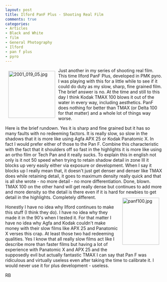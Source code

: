 ```yaml
---
layout: post
title: Ilford PanF Plus - Shooting Real Film
comments: true
categories:
- Articles
- Black and White
- film
- General Photography
- Ilford
- pan f plus
- pyro
---
```

<a rel="lightbox" href="/wp-content/uploads/2009/10/2001_019_05.jpg"><img title="2001_019_05.jpg" src="/wp-content/uploads/2009/10/.thumbs/.2001_019_05.jpg" border="0" alt="2001_019_05.jpg" hspace="10" vspace="10" width="150" height="150" align="left" /></a>Just another in my series of shooting real film. This time Ilford PanF Plus, developed in PMK pyro. I was playing with this for a little while to see if it could do duty as my slow, sharp, fine grained film. The brief answer is no. At the time and still to this day I think Kodak TMAX 100 blows it out of the water in every way, including aesthetics. PanF does nothing for better than TMAX (or Delta 100 for that matter) and a whole lot of things way worse.

Here is the brief rundown. Yes it is sharp and fine grained but it has so many faults with no redeeming factors. It is really slow, so slow in the shadows that it is more like using Agfa APX 25 or Kodak Panatomic X. In fact I would prefer either of those to the Pan F. Combine this characteristic with the fact that it shoulders off so fast in the highlights it is more like using an ortho film or Tech Pan and it really sucks. To explain this in english not only is it not 50 speed when trying to retain shadow detail in zone III it blocks up very easily either via exposure or development. When I say it blocks up I really mean that, it doesn't just get denser and denser like TMAX does while retaining detail, it goes to maximum density really quick and that is all she wrote - no more detail - no more differentiation. Done, blown. TMAX 100 on the other hand will get really dense but continues to add more and more density so the detail is there even if it is hard for newbies to get detail in the highlights. Completely different.<a rel="lightbox" href="/wp-content/uploads/2009/10/panf100.jpg"><img title="panf100.jpg" src="/wp-content/uploads/2009/10/.thumbs/.panf100.jpg" border="0" alt="panf100.jpg" hspace="10" vspace="10" width="118" height="150" align="right" /></a>

Honestly I have no idea why Ilford continues to make this stuff (I think they do). I have no idea why they made it in the 90's when I tested it. For that matter I have no idea why Agfa and Kodak couldn't make money with their slow films like APX 25 and Panatomic X verses this crap. At least those two had redeeming qualities. Yes I know that all really slow films act like I describe more than faster films but having a lot of experience with Panatomic X and APX 25 and the supposedly evil but actually fantastic TMAX I can say that Pan F was ridiculous and virtually useless even after taking the time to calibrate it. I would never use it for plus development - useless.

RB